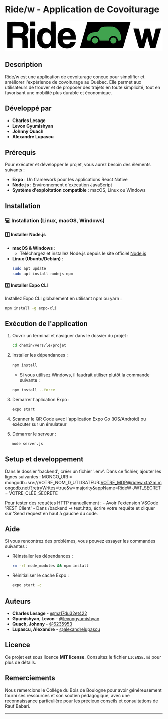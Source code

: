 # Ride/w - Application de Covoiturage

![LOGO](temp_logo.png)

## Description

Ride/w est une application de covoiturage conçue pour simplifier et améliorer l'expérience de covoiturage au Québec. Elle permet aux utilisateurs de trouver et de proposer des trajets en toute simplicité, tout en favorisant une mobilité plus durable et économique.

## Développé par

- **Charles Lesage**
- **Levon Gyumishyan**
- **Johnny Quach**
- **Alexandre Lupascu**

## Prérequis

Pour exécuter et développer le projet, vous aurez besoin des éléments suivants :

- **Expo** : Un framework pour les applications React Native
- **Node.js** : Environnement d'exécution JavaScript
- **Système d'exploitation compatible** : macOS, Linux ou Windows

## Installation

### 💻 Installation (Linux, macOS, Windows)

#### 1️⃣ Installer Node.js

- **macOS & Windows** :
  - Téléchargez et installez Node.js depuis le site officiel [Node.js](https://nodejs.org/)
- **Linux (Ubuntu/Debian)** :
  ```sh
  sudo apt update
  sudo apt install nodejs npm
  ```

#### 2️⃣ Installer Expo CLI

Installez Expo CLI globalement en utilisant npm ou yarn :
```sh
npm install -g expo-cli
```

## Exécution de l'application

1. Ouvrir un terminal et naviguer dans le dossier du projet :
   ```sh
   cd chemin/vers/le/projet
   ```
2. Installer les dépendances :
   ```sh
   npm install
   ```
   * Si vous utilisez Windows, il faudrait utiliser plutôt la commande suivante :
    ``` sh
    npm install --force
    ```
3. Démarrer l'aplication Expo :
   ```sh
   expo start
   ```
4. Scanner le QR Code avec l'application Expo Go (iOS/Android) ou exécuter sur un émulateur


5. Démarrer le serveur :
```sh
   node server.js
   ```  

## Setup et developpement

Dans le dossier 'backend', créer un fichier '.env'. Dans ce fichier, ajouter les lignes suivantes :
    MONGO_URI = mongodb+srv://VOTRE_NOM_D_UTLISATEUR:VOTRE_MDP@ridew.xta2m.mongodb.net/?retryWrites=true&w=majority&appName=RideW
    JWT_SECRET = VOTRE_CLÉE_SECRETE

Pour tester des requêtes HTTP manuellement :
    - Avoir l'extension VSCode 'REST Client'
    - Dans /backend -> test.http, écrire votre requête et cliquer sur 'Send request en haut à gauche du code.


## Aide

Si vous rencontrez des problèmes, vous pouvez essayer les commandes suivantes :

- Réinstaller les dépendances :
  ```sh
  rm -rf node_modules && npm install
  ```
- Réinitialiser le cache Expo :
  ```sh
  expo start -c
  ```

## Auteurs

- **Charles Lesage** - [@ma17du32et422](https://github.com/ma17du32et422)
- **Gyumishyan, Levon** - [@levongyumishyan](https://github.com/levongyumishyan)
- **Quach, Johnny** - [@6235953](https://github.com/6235953)
- **Lupascu, Alexandre** - [@alexandrelupascu](https://github.com/alexandrelupascu)

## Licence

Ce projet est sous licence **MIT license**. Consultez le fichier `LICENSE.md` pour plus de détails.

## Remerciements

Nous remercions le Collège du Bois de Boulogne pour avoir généreusement fourni ses ressources et son soutien pédagogique, avec une reconnaissance particulière pour les précieux conseils et consultations de Rauf Babari.

---


